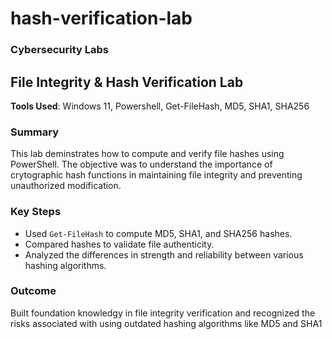 # hash-verification-lab
### Cybersecurity Labs
## File Integrity & Hash Verification Lab

**Tools Used**: Windows 11, Powershell, Get-FileHash, MD5, SHA1, SHA256

### Summary 
This lab deminstrates how to compute and verify file hashes using PowerShell. The objective was to understand the importance of crytographic hash functions in maintaining file integrity and preventing unauthorized modification. 

### Key Steps
- Used `Get-FileHash` to compute MD5, SHA1, and SHA256 hashes.
- Compared hashes to validate file authenticity.
- Analyzed the differences in strength and reliability between various hashing algorithms.

### Outcome
Built foundation knowledgy in file integrity verification and recognized the risks associated with using outdated hashing algorithms like MD5 and SHA1
